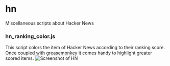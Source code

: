 # hn
Miscellaneous scripts about Hacker News


### hn_ranking_color.js
This script colors the item of Hacker News according to their ranking score.
Once coupled with [greasemonkey](https://addons.mozilla.org/en-US/firefox/addon/greasemonkey/) it comes handy to highlight greater scored items.
![Screenshot of HN](https://www.auzias.net/2016-08-12_hn.png)
